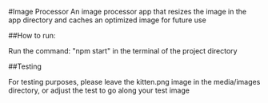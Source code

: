 #Image Processor
An image processor app that resizes the image in the app directory and caches an optimized image for future use

##How to run:

Run the command: "npm start" in the terminal of the project directory

##Testing

For testing purposes, please leave the kitten.png image in the media/images directory, or adjust the test to go along your test image
